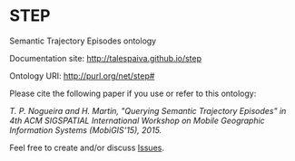 # STEP
Semantic Trajectory Episodes ontology

Documentation site: http://talespaiva.github.io/step

Ontology URI: http://purl.org/net/step#

Please cite the following paper if you use or refer to this ontology: 

*T. P. Nogueira and H. Martin, "Querying Semantic Trajectory Episodes" in 4th ACM SIGSPATIAL International Workshop on Mobile Geographic Information Systems (MobiGIS'15), 2015.*

Feel free to create and/or discuss [Issues](https://github.com/talespaiva/step/issues).
